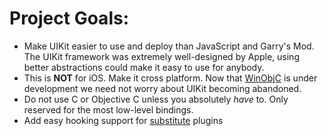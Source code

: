 # Project Goals:

* Make UIKit easier to use and deploy than JavaScript and Garry's Mod. The UIKit framework was extremely well-designed by Apple, using better abstractions could make it easy to use for anybody.
* This is **NOT** for iOS. Make it cross platform. Now that [WinObjC](http://github.com/microsoft/WinObjC) is under development we need not worry about UIKit becoming abandoned.
* Do not use C or Objective C unless you absolutely *have* to. Only reserved for the most low-level bindings.
* Add easy hooking support for [substitute](http://github.com/comex/substitute) plugins
